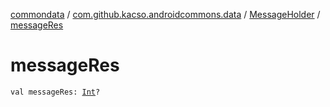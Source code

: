 [commondata](../../index.md) / [com.github.kacso.androidcommons.data](../index.md) / [MessageHolder](index.md) / [messageRes](./message-res.md)

# messageRes

`val messageRes: `[`Int`](https://kotlinlang.org/api/latest/jvm/stdlib/kotlin/-int/index.html)`?`